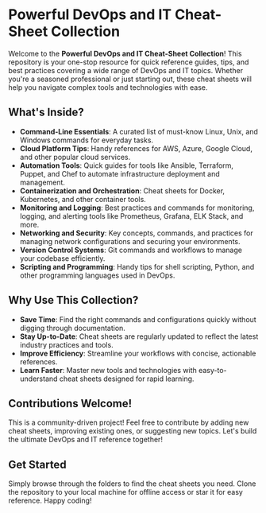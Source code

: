 # Powerful DevOps and IT Cheat-Sheet Collection

Welcome to the **Powerful DevOps and IT Cheat-Sheet Collection**! This repository is your one-stop resource for quick reference guides, tips, and best practices covering a wide range of DevOps and IT topics. Whether you're a seasoned professional or just starting out, these cheat sheets will help you navigate complex tools and technologies with ease.

## What's Inside?

- **Command-Line Essentials**: A curated list of must-know Linux, Unix, and Windows commands for everyday tasks.
- **Cloud Platform Tips**: Handy references for AWS, Azure, Google Cloud, and other popular cloud services.
- **Automation Tools**: Quick guides for tools like Ansible, Terraform, Puppet, and Chef to automate infrastructure deployment and management.
- **Containerization and Orchestration**: Cheat sheets for Docker, Kubernetes, and other container tools.
- **Monitoring and Logging**: Best practices and commands for monitoring, logging, and alerting tools like Prometheus, Grafana, ELK Stack, and more.
- **Networking and Security**: Key concepts, commands, and practices for managing network configurations and securing your environments.
- **Version Control Systems**: Git commands and workflows to manage your codebase efficiently.
- **Scripting and Programming**: Handy tips for shell scripting, Python, and other programming languages used in DevOps.

## Why Use This Collection?

- **Save Time**: Find the right commands and configurations quickly without digging through documentation.
- **Stay Up-to-Date**: Cheat sheets are regularly updated to reflect the latest industry practices and tools.
- **Improve Efficiency**: Streamline your workflows with concise, actionable references.
- **Learn Faster**: Master new tools and technologies with easy-to-understand cheat sheets designed for rapid learning.

## Contributions Welcome!

This is a community-driven project! Feel free to contribute by adding new cheat sheets, improving existing ones, or suggesting new topics. Let's build the ultimate DevOps and IT reference together!

## Get Started

Simply browse through the folders to find the cheat sheets you need. Clone the repository to your local machine for offline access or star it for easy reference. Happy coding!
